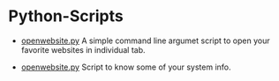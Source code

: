 # Python-Scripts

  * <p><a href="/openwebsite.py">openwebsite.py</a>  A simple command line argumet script to open your favorite websites in individual tab.</p>
  * <p><a href="/sysinfo.py">openwebsite.py</a>  Script to know some of your system info.</p>
